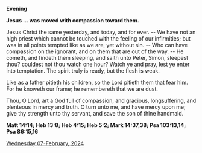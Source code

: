 **Evening**

**Jesus ... was moved with compassion toward them.**
 
Jesus Christ the same yesterday, and today, and for ever. -- We have not an high priest which cannot be touched with the feeling of our infirmities; but was in all points tempted like as we are, yet without sin. -- Who can have compassion on the ignorant, and on them that are out of the way. -- He cometh, and findeth them sleeping, and saith unto Peter, Simon, sleepest thou? couldest not thou watch one hour? Watch ye and pray, lest ye enter into temptation. The spirit truly is ready, but the flesh is weak.
 
Like as a father pitieth his children, so the Lord pitieth them that fear him. For he knoweth our frame; he remembereth that we are dust.
 
Thou, O Lord, art a God full of compassion, and gracious, longsuffering, and plenteous in mercy and truth. O turn unto me, and have mercy upon me; give thy strength unto thy servant, and save the son of thine handmaid.  

**Matt 14:14; Heb 13:8; Heb 4:15; Heb 5:2; Mark 14:37,38; Psa 103:13,14; Psa 86:15,16**

[Wednesday 07-February, 2024](https://t.me/daily_light)
